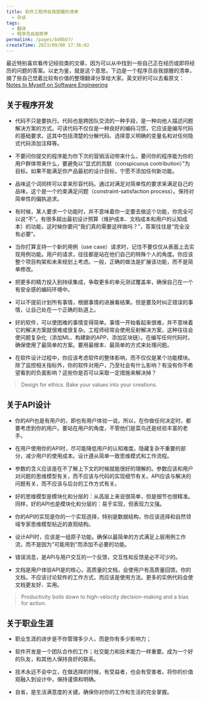 ```yaml
---
title: 软件工程师自我提醒的清单
  - 杂谈
tags:
  - 翻译
  - 程序员自我修养
permalink: /pages/bd8bb7/
createTime: 2023/09/08 17:36:02
---
```


最近特别喜欢看传记经验类的文章，因为可以从中找到一些自己正在经历或即将经历的问题的答案。以史为鉴，就是这个意思。下边是一个程序员自我提醒的清单，摘了些自己觉着比较有价值的整理翻译分享给大家。英文好的可以去看原文：[Notes to Myself on Software Engineering](https://medium.com/s/story/notes-to-myself-on-software-engineering-c890f16f4e4d)


## 关于程序开发

- 代码不只是要执行。代码也是跨团队交流的一种手段，是一种向他人描述问题解决方案的方式。可读代码不仅仅是一种良好的编码习惯，它应该是编写代码的基础要求。这其中包括清楚的分解代码、选择意义明确的变量名和对任何隐式代码添加注释等。

- 不要问你提交的程序能为你下次的营销活动带来什么，要问你的程序能为你的用户群体带来什么，要避免以“显式的贡献（conspicuous contribution）”为目标。如果不能满足你产品最初的设计目标，宁愿不添加任何新功能。

- 品味这个词同样可以拿来形容代码。通过对满足对简单性的要求来满足自己的品味，这个是一个约束满足问题（constraint-satisfaction process）。保持对简单性的偏执追求。

- 有时候，某人要求一个功能时，并不意味着你一定要去做这个功能，你完全可以说“不”。有很多超出最初设计预算（维护成本、文档成本和用户的认知成本）的功能，这时候你要问“我们真的需要这样做吗？”，答案往往是“完全没有必要”。
  
- 当你打算支持一个新的用例（use case）请求时，记住不要仅仅从表面上去实现用例功能。用户的请求，往往都是站在他们自己的特殊个人的角度。你应该整个项目构架和未来规划上考虑。一般，正确的做法是扩展该功能，而不是简单修改。
  
- 把更多的精力投入到持续集成，争取更多的单元测试覆盖率，确保自己在一个有安全感的编码环境中。
  
- 可以不提前计划所有事情，根据事情的进展看结果。但是要及时纠正错误的事情，让自己处在一个正确的轨道上。

- 好的软件，可以使困难的事情变得简单。事情一开始看起来很难，并不意味着它的解决方案就很难或很复杂。工程师经常会使用反射解决方案，这种往往会使问题复杂化（添加ML、构建新的APP、添加区块链）。在编写任何代码时，确保使用了最简单的方案。要用最根本、最简单的方式来处理问题。

- 在软件设计过程中，你应该考虑软件的整体影响，而不仅仅是某个功能模块。除了监控相关指标外，你的软件对用户，乃至社会有什么影响？有没有你不希望看到的负面影响？这些你是否可以采取一定措施来解决掉？

> Design for ethics. Bake your values into your creations.


## 关于API设计

- 你的API也是有用户的，即也有用户体验一说。所以，在你做任何决定时，都要考虑到你的用户。要站在用户的角度，不管他们是菜鸟还是经验丰富的老手。

- 在用户使用你的API时，尽可能降低用户的认知难度。隐藏复杂不重要的部分，减少用户的使用成本。设计遵从简单一致思维模式和工作流程。

- 参数的含义应该是在不了解上下文的时候就能很好的理解的。参数应该和用户对问题的思维模型有关，而不应该与代码的实现细节有关。API应该与解决的问题有关，而不应该与后台的工作方式有关。

- 好的思维模型是模块化和分层的：从高层上来说很简单，但是细节也很精准。同样，好的API也是模块化和分层的：易于实现，但表现力又强。

- 你的API的实现是你的一个实现选择，特别是数据结构，你应该选择和自然领域专家思维模型贴近的直观结构。

- 设计API时，应该是一组原子功能。确保以最简单的方式满足上层用例工作流，而不是因为“可能用到”而添加不必要的功能。

- 错误消息，是API与用户交互的一个反馈，交互性和反馈是必不可少的。

- 文档是用户体验API是的核心，高质量的文档，会使用户有高质量回馈。你的文档，不应该讨论软件的工作方式，而应该是使用方法。更多的实例代码会使文档更友好、实用。

> Productivity boils down to high-velocity decision-making and a bias for action.


## 关于职业生涯

- 职业生涯的进步是不你管理多少人，而是你有多少影响力；
  
- 软件开发是一个团队合作的工作；社交能力和技术能力一样重要。成为一个好的队友，和其他人保持良好的联系。

- 技术永远不会中立，在做选择的时候，有受益者，也会有受害者。将你的价值观融入到设计中，保持谨慎和明确。

- 自省，是生活满意度的关键。确保你对你的工作和生活的完全掌握。
